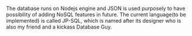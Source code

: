 The database runs on Nodejs engine and JSON is used purposely to have possibility of adding NoSQL features in future. The current language(to be implemented) is called JP-SQL, which is named after its designer who is also my friend and a kickass Database Guy.
